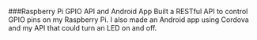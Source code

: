 ###Raspberry Pi GPIO API and Android App
Built a RESTful API to control GPIO pins on my Raspberry Pi. I also made an Android app using Cordova and my API that could turn an LED on and off. 